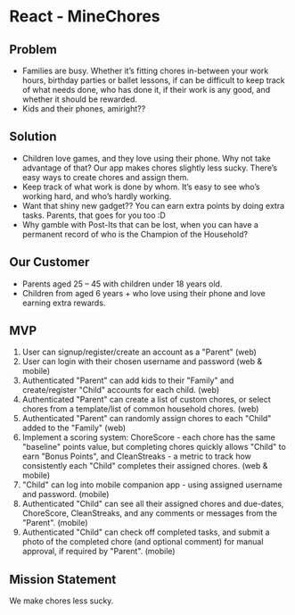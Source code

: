 # React - MineChores

## Problem
-  Families are busy. Whether it’s fitting chores in-between your work hours, birthday parties or ballet lessons, if can be difficult to keep track of what needs done, who has done it, if their work is any good, and whether it should be rewarded.
- Kids and their phones, amiright??
## Solution
-  Children love games, and they love using their phone.  Why not take advantage of that? Our app makes chores slightly less sucky. There’s easy ways to create chores and assign them.  
- Keep track of what work is done by whom.  It’s easy to see who’s working hard, and who’s hardly working.
-  Want that shiny new gadget??  You can earn extra points by doing extra tasks.  Parents, that goes for you too :D
- Why gamble with Post-Its that can be lost, when you can have a permanent record of who is the Champion of the Household?
## Our Customer
- Parents aged 25 – 45 with children under 18 years old.
- Children  from aged 6 years + who love using their phone and love earning extra rewards.
## MVP
1.	User can signup/register/create an account as a "Parent" (web)
2. User can login with their chosen username and password (web & mobile)
3. Authenticated "Parent" can add kids to their "Family" and create/register "Child" accounts for each child. (web)
4. Authenticated "Parent" can create a list of custom chores, or select chores from a template/list of common household chores. (web)
5. Authenticated "Parent" can randomly assign chores to each "Child" added to the "Family" (web)
6. Implement a scoring system: ChoreScore - each chore has the same "baseline" points value, but completing chores quickly allows "Child" to earn "Bonus Points", and CleanStreaks - a metric to track how consistently each "Child" completes their assigned chores. (web & mobile)
7. "Child" can log into mobile companion app - using assigned username and password. (mobile)
8. Authenticated "Child" can see all their assigned chores and due-dates, ChoreScore, CleanStreaks, and any comments or messages from the "Parent". (mobile)
9. Authenticated "Child" can check off completed tasks, and submit a photo of the completed chore (and optional comment) for manual approval, if required by "Parent". (mobile)

## Mission Statement
We make chores less sucky.



